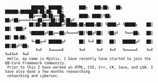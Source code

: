                 ██████╗ ██████╗       ███╗   ███╗██╗   ██╗ ██████╗████████╗██╗██╗  ██╗
               ██╔═══██╗██╔══██╗      ████╗ ████║╚██╗ ██╔╝██╔════╝╚══██╔══╝██║╚██╗██╔╝
               ██║██╗██║██████╦╝█████╗██╔████╔██║ ╚████╔╝ ╚█████╗    ██║   ██║ ╚███╔╝ 
               ╚██████╔╝██╔══██╗╚════╝██║╚██╔╝██║  ╚██╔╝   ╚═══██╗   ██║   ██║ ██╔██╗ 
                ╚═██╔═╝ ██████╦╝      ██║ ╚═╝ ██║   ██║   ██████╔╝   ██║   ██║██╔╝╚██╗
                  ╚═╝   ╚═════╝       ╚═╝     ╚═╝   ╚═╝   ╚═════╝    ╚═╝   ╚═╝╚═╝  ╚═╝
     Hello, my name is Mystix. I have recently have started to join the QB-Core Framework community. 
     Prior to this I have worked on HTML, CSS, C++, C#, Java, and LUA. I have also done a few months researching 
     networking and cybersec.
